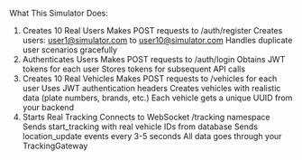 What This Simulator Does:
1. Creates 10 Real Users
   Makes POST requests to /auth/register
   Creates users: user1@simulator.com to user10@simulator.com
   Handles duplicate user scenarios gracefully
2. Authenticates Users
   Makes POST requests to /auth/login
   Obtains JWT tokens for each user
   Stores tokens for subsequent API calls
3. Creates 10 Real Vehicles
   Makes POST requests to /vehicles for each user
   Uses JWT authentication headers
   Creates vehicles with realistic data (plate numbers, brands, etc.)
   Each vehicle gets a unique UUID from your backend
4. Starts Real Tracking
   Connects to WebSocket /tracking namespace
   Sends start_tracking with real vehicle IDs from database
   Sends location_update events every 3-5 seconds
   All data goes through your TrackingGateway

